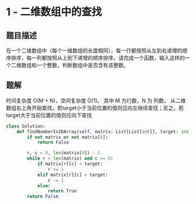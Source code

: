 # 1 - 二维数组中的查找

## 题目描述
在一个二维数组中（每个一维数组的长度相同），每一行都按照从左到右递增的顺序排序，每一列都按照从上到下递增的顺序排序。请完成一个函数，输入这样的一个二维数组和一个整数，判断数组中是否含有该整数。


## 题解
时间复杂度 O(M + N)，空间复杂度 O(1)。
其中 M 为行数，N 为 列数。
从二维数组右上角开始查找，若target小于当前位置的值则应向左继续查找；反之，若target大于当前位置的值则应向下查找
```python
class Solution:
    def findNumberIn2DArray(self, matrix: List[List[int]], target: int) -> bool:
        if not matrix or not matrix[0]:
            return False

        r, c = 0, len(matrix[0]) - 1
        while r < len(matrix) and c >= 0:
            if matrix[r][c] < target:
                r += 1
            elif matrix[r][c] > target:
                c -= 1
            else:
                return True
        return False

```